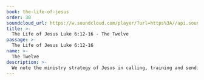 ```yaml
---
book: the-life-of-jesus
order: 30
soundcloud_url: https://w.soundcloud.com/player/?url=https%3A//api.soundcloud.com/tracks/
title: >-
  The Life of Jesus Luke 6:12-16 - The Twelve
passage: >-
  The Life of Jesus Luke 6:12-16
name: >-
  The Twelve
description: >-
  We note the ministry strategy of Jesus in calling, training and sending the twelve disciples out into a needy world. It is his call to the discipleship of all his followers.
---
```



